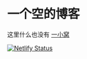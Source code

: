 # 一个空的博客
这里什么也没有
[一小窝](https://creitions.netlify.app/)

[![Netlify Status](https://api.netlify.com/api/v1/badges/9a53844f-84b8-4d20-8ad6-9f340c461bde/deploy-status)](https://app.netlify.com/projects/creitions/deploys)
